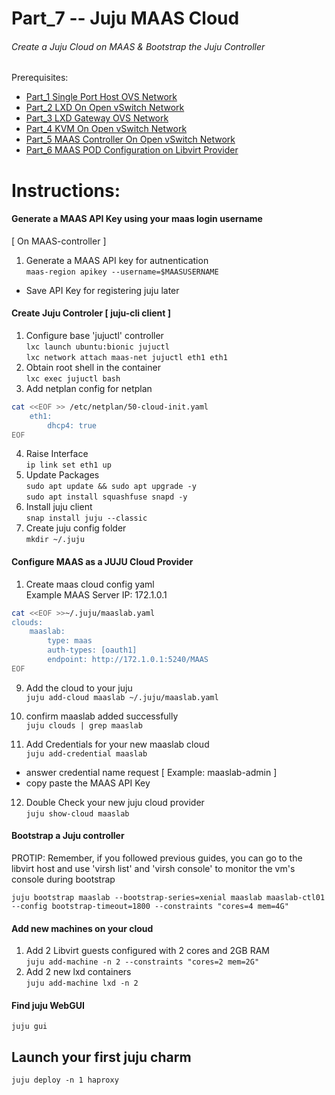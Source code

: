 # Part_7 -- Juju MAAS Cloud
###### Create a Juju Cloud on MAAS & Bootstrap the Juju Controller

Prerequisites:
- [Part_1 Single Port Host OVS Network]
- [Part_2 LXD On Open vSwitch Network]
- [Part_3 LXD Gateway OVS Network]
- [Part_4 KVM On Open vSwitch Network]
- [Part_5 MAAS Controller On Open vSwitch Network]
- [Part_6 MAAS POD Configuration on Libvirt Provider]

# Instructions:
#### Generate a MAAS API Key using your maas login username
[ On MAAS-controller ]
1. Generate a MAAS API key for autnentication <br/>
`maas-region apikey --username=$MAASUSERNAME`
* Save API Key for registering juju later

#### Create Juju Controler [ juju-cli client ]
1. Configure base 'jujuctl' controller <br/>
`lxc launch ubuntu:bionic jujuctl` <br/>
`lxc network attach maas-net jujuctl eth1 eth1`
2. Obtain root shell in the container <br/>
`lxc exec jujuctl bash`
3. Add netplan config for netplan <br/>
````sh
cat <<EOF >> /etc/netplan/50-cloud-init.yaml
    eth1:
        dhcp4: true
EOF
````
4. Raise Interface <br/>
`ip link set eth1 up`
5. Update Packages <br/>
`sudo apt update && sudo apt upgrade -y` <br/>
`sudo apt install squashfuse snapd -y` <br/>
6. Install juju client <br/>
`snap install juju --classic`
7. Create juju config folder <br/>
`mkdir ~/.juju`

#### Configure MAAS as a JUJU Cloud Provider
1. Create maas cloud config yaml <br/>
Example MAAS Server IP: 172.1.0.1 <br/>
````sh
cat <<EOF >>~/.juju/maaslab.yaml
clouds:
    maaslab:
        type: maas
        auth-types: [oauth1]
        endpoint: http://172.1.0.1:5240/MAAS
EOF
````
9. Add the cloud to your juju <br/>
`juju add-cloud maaslab ~/.juju/maaslab.yaml`
10. confirm maaslab added successfully <br/>
`juju clouds | grep maaslab`

11. Add Credentials for your new maaslab cloud <br/>
`juju add-credential maaslab`
* answer credential name request
[ Example: maaslab-admin ]
* copy paste the MAAS API Key
12. Double Check your new juju cloud provider <br/>
`juju show-cloud maaslab`

#### Bootstrap a Juju controller
PROTIP: Remember, if you followed previous guides, you can go to the
libvirt host and use 'virsh list' and 'virsh console' to monitor
the vm's console during bootstrap <br/>

`juju bootstrap maaslab --bootstrap-series=xenial maaslab maaslab-ctl01 --config bootstrap-timeout=1800 --constraints "cores=4 mem=4G"`

#### Add new machines on your cloud
1. Add 2 Libvirt guests configured with 2 cores and 2GB RAM <br/>
`juju add-machine -n 2 --constraints "cores=2 mem=2G"`
2. Add 2 new lxd containers <br/>
`juju add-machine lxd -n 2`

#### Find juju WebGUI
`juju gui`

## Launch your first juju charm
`juju deploy -n 1 haproxy`

<!-- Markdown link & img dfn's -->
[Part_1 Single Port Host OVS Network]: https://github.com/KathrynMorgan/mini-stack/tree/master/1_Single_Port_Host-Open_vSwitch_Network_Configuration
[Part_2 LXD On Open vSwitch Network]: https://github.com/KathrynMorgan/mini-stack/tree/master/2_LXD-On-OVS
[Part_3 LXD Gateway OVS Network]: https://github.com/KathrynMorgan/mini-stack/tree/master/3_LXD_Network_Gateway
[Part_4 KVM On Open vSwitch Network]: https://github.com/KathrynMorgan/mini-stack/tree/master/4_KVM_On_Open_vSwitch
[Part_5 MAAS Controller On Open vSwitch Network]: https://github.com/KathrynMorgan/mini-stack/tree/master/5_MAAS-Rack_And_Region_Ctl-On-Open_vSwitch
[Part_6 MAAS POD Configuration on Libvirt Provider]: https://github.com/KathrynMorgan/mini-stack/tree/master/6_MAAS-Connect_POD_KVM-Provider

